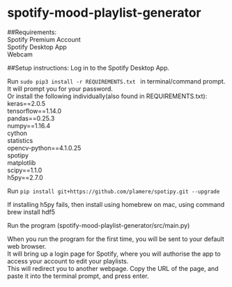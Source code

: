 # spotify-mood-playlist-generator

##Requirements:<br />
Spotify Premium Account<br />
Spotify Desktop App<br />
Webcam<br />

##Setup instructions:
Log in to the Spotify Desktop App. <br />

Run  ```sudo pip3 install -r REQUIREMENTS.txt ``` in terminal/command prompt. It will prompt you for your password. <br />
Or install the following individually(also found in REQUIREMENTS.txt):<br />
keras==2.0.5<br />
tensorflow==1.14.0<br />
pandas==0.25.3<br />
numpy==1.16.4<br />
cython<br />
statistics<br />
opencv-python==4.1.0.25<br />
spotipy<br />
matplotlib<br />
scipy==1.1.0<br />
h5py==2.7.0<br />

Run ```pip install git+https://github.com/plamere/spotipy.git --upgrade```<br />

If installing h5py fails, then install using homebrew on mac, using command
brew install hdf5

Run the program (spotify-mood-playlist-generator/src/main.py)<br />

When you run the program for the first time, you will be sent to your default web browser. <br />
It will bring up a login page for Spotify, where you will authorise the app to access your account to edit your playlists. <br />
This will redirect you to another webpage. Copy the URL of the page, and paste it into the terminal prompt, and press enter.<br /> 
